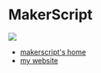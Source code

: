 MakerScript
=============

<img src="http://www.jackkern.com/wp-content/uploads/2011/03/MakerScript21.jpg" />

* [makerscript's home](http://www.makerscript.com)
* [my website](http://www.jackkern.com)


